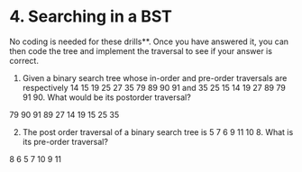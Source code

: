 # 4. Searching in a BST
No coding is needed for these drills**. Once you have answered it, you can then code the tree and implement the traversal to see if your answer is correct.

1. Given a binary search tree whose in-order and pre-order traversals are respectively 14 15 19 25 27 35 79 89 90 91 and 35 25 15 14 19 27 89 79 91 90. What would be its postorder traversal?

79 90 91 89 27 14 19 15 25 35

2. The post order traversal of a binary search tree is 5 7 6 9 11 10 8. What is its pre-order traversal?

8 6 5 7 10 9 11
